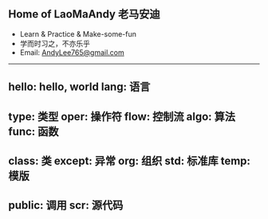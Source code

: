 ## Home of LaoMaAndy 老马安迪

* Learn & Practice & Make-some-fun
* 学而时习之，不亦乐乎
* Email: AndyLee765@gmail.com

----
hello: hello, world
lang: 语言
----
type: 类型
oper: 操作符
flow: 控制流
algo: 算法
func: 函数
----
class: 类
except: 异常
org: 组织
std: 标准库
temp: 模版
----
public: 调用
scr: 源代码
----
